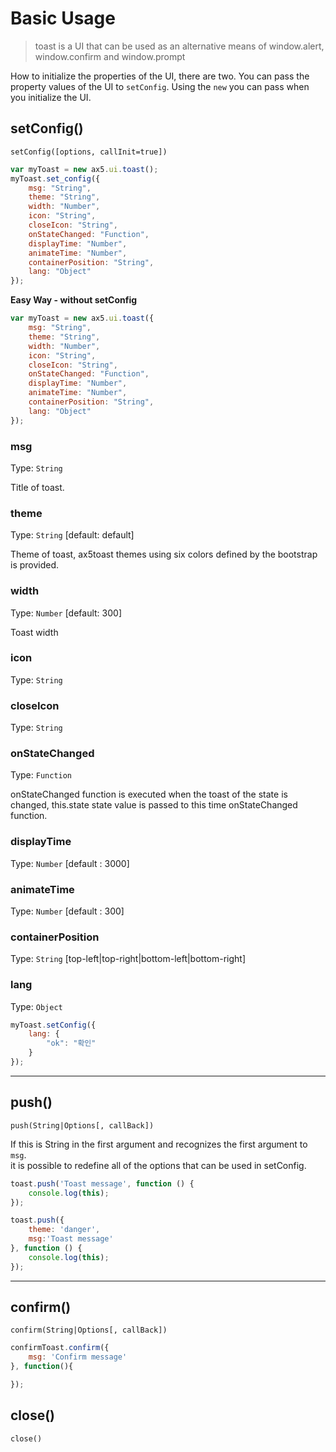 # Basic Usage
> toast is a UI that can be used as an alternative means of window.alert, window.confirm and window.prompt

How to initialize the properties of the UI, there are two.
You can pass the property values of the UI to `setConfig`.
Using the `new` you can pass when you initialize the UI.


## setConfig()
`setConfig([options, callInit=true])`
 
```js
var myToast = new ax5.ui.toast();
myToast.set_config({
    msg: "String",
    theme: "String",
    width: "Number", 
    icon: "String",
    closeIcon: "String",
    onStateChanged: "Function",
    displayTime: "Number",
    animateTime: "Number",
    containerPosition: "String",
    lang: "Object"
});
```
**Easy Way - without setConfig**
```js
var myToast = new ax5.ui.toast({
    msg: "String",
    theme: "String",
    width: "Number", 
    icon: "String",
    closeIcon: "String",
    onStateChanged: "Function",
    displayTime: "Number",
    animateTime: "Number",
    containerPosition: "String",
    lang: "Object"
});
```

### msg

Type: `String`  

Title of toast.


### theme

Type: `String`  [default: default]

Theme of toast, ax5toast themes using six colors defined by the bootstrap is provided.


### width

Type: `Number` [default: 300]

Toast width


### icon

Type: `String`


### closeIcon

Type: `String`


### onStateChanged

Type: `Function`  

onStateChanged function is executed when the toast of the state is changed,
this.state state value is passed to this time onStateChanged function.


### displayTime

Type: `Number` [default : 3000]



### animateTime

Type: `Number` [default : 300]



### containerPosition

Type: `String` [top-left|top-right|bottom-left|bottom-right]



### lang

Type: `Object`

```js
myToast.setConfig({
    lang: {
        "ok": "확인"
    }
});
```


- - -

## push()
`push(String|Options[, callBack])`

If this is String in the first argument and recognizes the first argument to `msg`.  
it is possible to redefine all of the options that can be used in setConfig.  

```js
toast.push('Toast message', function () {
    console.log(this);
});

toast.push({
    theme: 'danger',
    msg:'Toast message'
}, function () {
    console.log(this);
});
```

- - -

## confirm()
`confirm(String|Options[, callBack])`

```js
confirmToast.confirm({
    msg: 'Confirm message'
}, function(){

});
```

## close()
`close()`